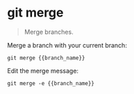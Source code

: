 git merge
=========

> Merge branches.

Merge a branch with your current branch:

    git merge {{branch_name}}

Edit the merge message:

    git merge -e {{branch_name}}
